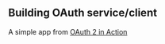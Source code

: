 ## Building OAuth service/client
A simple app from [OAuth 2 in Action](https://github.com/oauthinaction/oauth-in-action-code)
